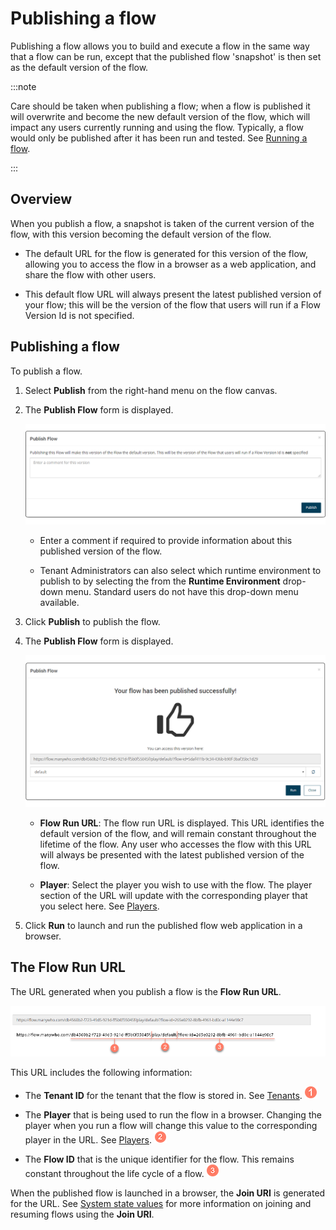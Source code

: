 # Publishing a flow

<head>
  <meta name="guidename" content="Flow"/>
  <meta name="context" content="GUID-ace67655-6267-49a1-a1dd-2eb29ac6c585"/>
</head>


Publishing a flow allows you to build and execute a flow in the same way that a flow can be run, except that the published flow 'snapshot' is then set as the default version of the flow.

:::note

Care should be taken when publishing a flow; when a flow is published it will overwrite and become the new default version of the flow, which will impact any users currently running and using the flow. Typically, a flow would only be published after it has been run and tested. See [Running a flow](c-flo-Running_flows_5b0b848d-2528-4a14-b186-e393812b4664.md).

:::
## Overview 

When you publish a flow, a snapshot is taken of the current version of the flow, with this version becoming the default version of the flow.

-   The default URL for the flow is generated for this version of the flow, allowing you to access the flow in a browser as a web application, and share the flow with other users.

-   This default flow URL will always present the latest published version of your flow; this will be the version of the flow that users will run if a Flow Version Id is not specified.


## Publishing a flow 
To publish a flow.

1.  Select **Publish** from the right-hand menu on the flow canvas.
2.  The **Publish Flow** form is displayed.

    ![Publish Flow form](../Images/img-flo-Publish_01d8cc2c-4bb1-4573-8ba3-558be8d7e80d.png)

    -   Enter a comment if required to provide information about this published version of the flow.

    -   Tenant Administrators can also select which runtime environment to publish to by selecting the from the **Runtime Environment** drop-down menu. Standard users do not have this drop-down menu available.

3.  Click **Publish** to publish the flow.
4.  The **Publish Flow** form is displayed.

    ![Publish Flow form](../Images/img-flo-Publish_Flow_9bec3a06-bf3e-4393-aa46-9a958a433210.png)

    -   **Flow Run URL**: The flow run URL is displayed. This URL identifies the default version of the flow, and will remain constant throughout the lifetime of the flow. Any user who accesses the flow with this URL will always be presented with the latest published version of the flow.

    -   **Player**: Select the player you wish to use with the flow. The player section of the URL will update with the corresponding player that you select here. See [Players](c-flow-Players_931f82a8-0725-4dc3-b965-f606330dc5a6.md).

5.  Click **Run** to launch and run the published flow web application in a browser.

## The Flow Run URL 

The URL generated when you publish a flow is the **Flow Run URL**.

![The Flow Run URL](../Images/img-flo-Publish_URL_92d3bfd1-e5cf-4ad3-bebe-f94b1ab26001.png)

This URL includes the following information:

-   The **Tenant ID** for the tenant that the flow is stored in. See [Tenants](c-flo-Tenants_770f70ef-b441-4f1b-b565-2f87430e28f2.md). ![Step 1](../Images/img-flo-Step1_ed936f88-97de-4cc1-98ac-9f351a84a1bb.png)

-   The **Player** that is being used to run the flow in a browser. Changing the player when you run a flow will change this value to the corresponding player in the URL. See [Players](c-flow-Players_931f82a8-0725-4dc3-b965-f606330dc5a6.md). ![Step 2](../Images/img-flo-Step2_c61b5577-5d61-4de6-9cfd-7eb5f4587ce0.png)

-   The **Flow ID** that is the unique identifier for the flow. This remains constant throughout the life cycle of a flow. ![Step 3](../Images/img-flo-Step3_80c92964-4950-401a-b366-9af635fc20e7.png)


When the published flow is launched in a browser, the **Join URI** is generated for the URL. See [ System state values](r-flo-Values_System_State_Values_0e184acc-ec85-4922-b06b-07a5d6966fa0.md) for more information on joining and resuming flows using the **Join URI**.